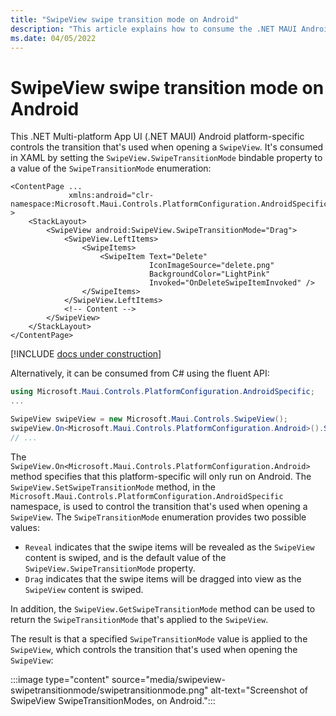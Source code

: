 ```yaml
---
title: "SwipeView swipe transition mode on Android"
description: "This article explains how to consume the .NET MAUI Android platform-specific that controls the transition that's used when opening a SwipeView."
ms.date: 04/05/2022
---
```


# SwipeView swipe transition mode on Android

This .NET Multi-platform App UI (.NET MAUI) Android platform-specific controls the transition that's used when opening a `SwipeView`. It's consumed in XAML by setting the `SwipeView.SwipeTransitionMode` bindable property to a value of the `SwipeTransitionMode` enumeration:

```xaml
<ContentPage ...
             xmlns:android="clr-namespace:Microsoft.Maui.Controls.PlatformConfiguration.AndroidSpecific;assembly=Microsoft.Maui.Controls" >
    <StackLayout>
        <SwipeView android:SwipeView.SwipeTransitionMode="Drag">
            <SwipeView.LeftItems>
                <SwipeItems>
                    <SwipeItem Text="Delete"
                               IconImageSource="delete.png"
                               BackgroundColor="LightPink"
                               Invoked="OnDeleteSwipeItemInvoked" />
                </SwipeItems>
            </SwipeView.LeftItems>
            <!-- Content -->
        </SwipeView>
    </StackLayout>
</ContentPage>
```

[!INCLUDE [docs under construction](~/includes/preview-note.md)]

Alternatively, it can be consumed from C# using the fluent API:

```csharp
using Microsoft.Maui.Controls.PlatformConfiguration.AndroidSpecific;
...

SwipeView swipeView = new Microsoft.Maui.Controls.SwipeView();
swipeView.On<Microsoft.Maui.Controls.PlatformConfiguration.Android>().SetSwipeTransitionMode(SwipeTransitionMode.Drag);
// ...
```

The `SwipeView.On<Microsoft.Maui.Controls.PlatformConfiguration.Android>` method specifies that this platform-specific will only run on Android. The `SwipeView.SetSwipeTransitionMode` method, in the `Microsoft.Maui.Controls.PlatformConfiguration.AndroidSpecific` namespace, is used to control the transition that's used when opening a `SwipeView`. The `SwipeTransitionMode` enumeration provides two possible values:

- `Reveal` indicates that the swipe items will be revealed as the `SwipeView` content is swiped, and is the default value of the `SwipeView.SwipeTransitionMode` property.
- `Drag` indicates that the swipe items will be dragged into view as the `SwipeView` content is swiped.

In addition, the `SwipeView.GetSwipeTransitionMode` method can be used to return the `SwipeTransitionMode` that's applied to the `SwipeView`.

The result is that a specified `SwipeTransitionMode` value is applied to the `SwipeView`, which controls the transition that's used when opening the `SwipeView`:

:::image type="content" source="media/swipeview-swipetransitionmode/swipetransitionmode.png" alt-text="Screenshot of SwipeView SwipeTransitionModes, on Android.":::
